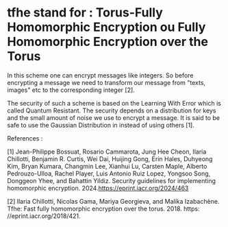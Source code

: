 # tfhe stand for : Torus-Fully Homomorphic Encryption ou Fully Homomorphic Encryption over the Torus
In this scheme one can encrypt messages like integers. So before encrypting a message we need to transform our message from "texts, images" etc to the corresponding integer [2].

The security of such a scheme is based on the Learning With Error which is called Quantum Resistant. The security depends on a distribution for keys and the small amount of noise we use to encrypt a message. It is said to be safe to use the Gaussian Distribution in instead of using others [1].

References : 

[1] Jean-Philippe Bossuat, Rosario Cammarota, Jung Hee Cheon, Ilaria Chillotti,
Benjamin R. Curtis, Wei Dai, Huijing Gong, Erin Hales, Duhyeong Kim,
Bryan Kumara, Changmin Lee, Xianhui Lu, Carsten Maple, Alberto
Pedrouzo-Ulloa, Rachel Player, Luis Antonio Ruiz Lopez, Yongsoo Song,
Donggeon Yhee, and Bahattin Yildiz. Security guidelines for implementing
homomorphic encryption. 2024.https://eprint.iacr.org/2024/463

[2] Ilaria Chillotti, Nicolas Gama, Mariya Georgieva, and Malika Izabachène.
Tfhe: Fast fully homomorphic encryption over the torus. 2018. https:
//eprint.iacr.org/2018/421.
